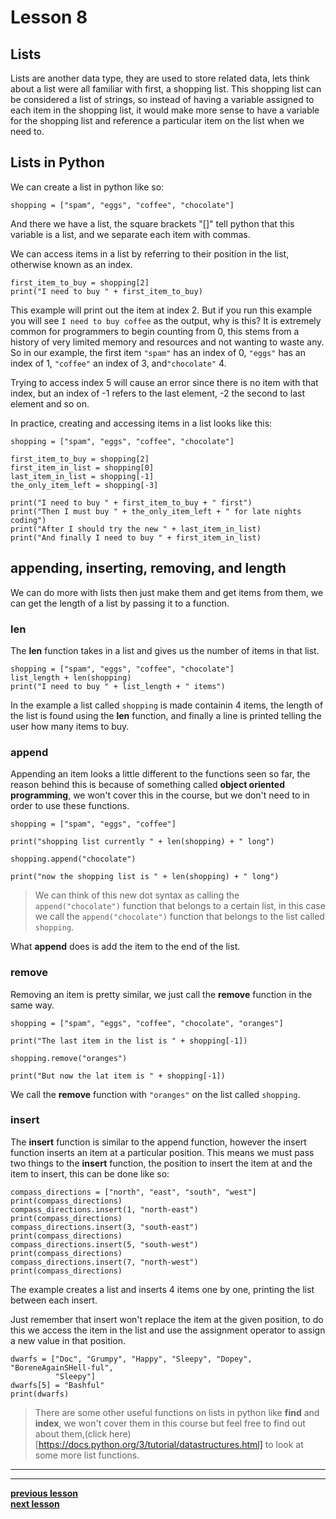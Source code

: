 # Lesson 8

## Lists

Lists are another data type, they are used to store related data, lets think
about a list were all familiar with first, a shopping list.
This shopping list can be considered a list of strings, so instead of having
a variable assigned to each item in the shopping list, it would make more sense
to have a variable for the shopping list and reference a particular item on the
list when we need to.

## Lists in Python

We can create a list in python like so:
```python3
shopping = ["spam", "eggs", "coffee", "chocolate"]
```
And there we have a list, the square brackets "[]" tell python that this
variable is a list, and we separate each item with commas.

We can access items in a list by referring to their position in the list,
otherwise known as an index.
```python3
first_item_to_buy = shopping[2]
print("I need to buy " + first_item_to_buy)
```
This example will print out the item at index 2. But if you run this example
you will see `I need to buy coffee` as the output, why is this?
It is extremely common for programmers to begin counting from 0, this stems from
a history of very limited memory and resources and not wanting to waste any.
So in our example, the first item `"spam"` has an index of 0, `"eggs"` has an
index of 1, `"coffee"` an index of 3, and`"chocolate"` 4.

Trying to access index 5 will cause an error since there is no item with that
index, but an index of -1 refers to the last element, -2 the second to last
element and so on.

In practice, creating and accessing items in a list looks like this:
```python3
shopping = ["spam", "eggs", "coffee", "chocolate"]

first_item_to_buy = shopping[2]
first_item_in_list = shopping[0]
last_item_in_list = shopping[-1]
the_only_item_left = shopping[-3]

print("I need to buy " + first_item_to_buy + " first")
print("Then I must buy " + the_only_item_left + " for late nights coding")
print("After I should try the new " + last_item_in_list)
print("And finally I need to buy " + first_item_in_list)

```

## appending, inserting, removing, and length

We can do more with lists then just make them and get items from them, we can
get the length of a list by passing it to a function.

### len

The **len** function takes in a list and gives us the number of items in that list.
```python3
shopping = ["spam", "eggs", "coffee", "chocolate"]
list_length + len(shopping)
print("I need to buy " + list_length + " items")
```
In the example a list called `shopping` is made containin 4 items, the length
of the list is found using the **len** function, and finally a line is printed
telling the user how many items to buy.

### append

Appending an item looks a little different to the functions seen so far, the
reason behind this is because of something called **object oriented
programming**, we won't cover this in the course, but we don't need to in
order to use these functions.

```python3
shopping = ["spam", "eggs", "coffee"]

print("shopping list currently " + len(shopping) + " long")

shopping.append("chocolate")

print("now the shopping list is " + len(shopping) + " long")
```
> We can think of this new dot syntax as calling the `append("chocolate")`
> function that belongs to a certain list, in this case we call the
> `append("chocolate")` function that belongs to the list called `shopping`.

What **append** does is add the item to the end of the list.

### remove

Removing an item is pretty similar, we just call the **remove** function in the
same way.

```python3
shopping = ["spam", "eggs", "coffee", "chocolate", "oranges"]

print("The last item in the list is " + shopping[-1])

shopping.remove("oranges")

print("But now the lat item is " + shopping[-1])
```

We call the **remove** function with `"oranges"` on the list called `shopping`.

### insert

The **insert** function is similar to the append function, however the insert
function inserts an item at a particular position.
This means we must pass two things to the **insert** function, the position to
insert the item at and the item to insert, this can be done like so:
```python3
compass_directions = ["north", "east", "south", "west"]
print(compass_directions)
compass_directions.insert(1, "north-east")
print(compass_directions)
compass_directions.insert(3, "south-east")
print(compass_directions)
compass_directions.insert(5, "south-west")
print(compass_directions)
compass_directions.insert(7, "north-west")
print(compass_directions)
```
The example creates a list and inserts 4 items one by one, printing the list
between each insert.

Just remember that insert won't replace the item at the given position, to do
this we access the item in the list and use the assignment operator to assign a
new value in that position.
```python3
dwarfs = ["Doc", "Grumpy", "Happy", "Sleepy", "Dopey", "BoreneAgainSHell-ful",
          "Sleepy"]
dwarfs[5] = "Bashful"
print(dwarfs)
```

> There are some other useful functions on lists in python like **find** and
> **index**, we won't cover them in this course but feel free to find out about
> them,(click here)[https://docs.python.org/3/tutorial/datastructures.html] to
> look at some more list functions.

---
---
**[previous lesson](./Lesson07.md)**  
**[next lesson](./Lesson09.md)**
